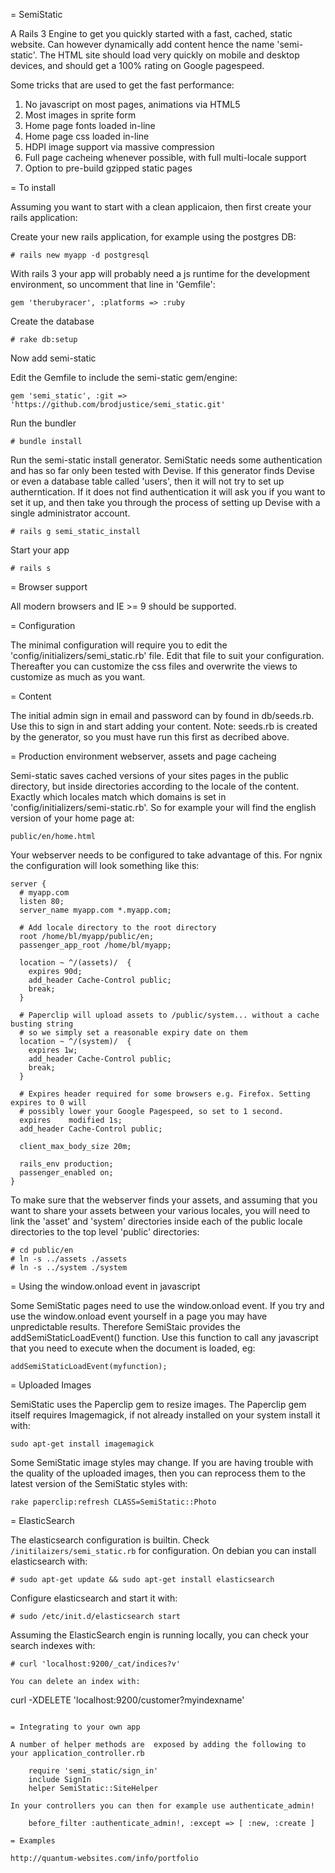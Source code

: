 = SemiStatic

A Rails 3 Engine to get you quickly started with a fast, cached, static website. Can however dynamically add content
hence the name 'semi-static'. The HTML site should load very quickly on mobile and desktop devices, and should get
a 100% rating on Google pagespeed.

Some tricks that are used to get the fast performance:

1. No javascript on most pages, animations via HTML5
2. Most images in sprite form
3. Home page fonts loaded in-line
4. Home page css loaded in-line
5. HDPI image support via massive compression
6. Full page cacheing whenever possible, with full multi-locale support
7. Option to pre-build gzipped static pages

= To install

Assuming you want to start with a clean applicaion, then first create your rails application:

Create your new rails application, for example using the postgres DB:

	# rails new myapp -d postgresql

With rails 3 your app will probably need a js runtime for the development environment, so uncomment that line in 'Gemfile':

	gem 'therubyracer', :platforms => :ruby

Create the database

	# rake db:setup

Now add semi-static

Edit the Gemfile to include the semi-static gem/engine:

	gem 'semi_static', :git => 'https://github.com/brodjustice/semi_static.git'

Run the bundler

	# bundle install

Run the semi-static install generator. SemiStatic needs some authentication and has so far only been tested with Devise. If this generator finds Devise or even a database table called 'users', then it will not try to set up autherntication. If it does not find authentication it will ask you if you want to set it up, and then take you through the process of setting up Devise with a single administrator account.

	# rails g semi_static_install

Start your app

	# rails s

= Browser support

All modern browsers and IE >= 9 should be supported.

= Configuration

The minimal configuration will require you to edit the 'config/initializers/semi_static.rb' file. Edit that file to
suit your configuration. Thereafter you can customize the css files and overwrite the views to customize as much as
you want.

= Content

The initial admin sign in email and password can by found in db/seeds.rb. Use this to sign in and start adding your content.
Note: seeds.rb is created by the generator, so you must have run this first as decribed above.

= Production environment webserver, assets and page cacheing

Semi-static saves cached versions of your sites pages in the public directory, but inside directories according to the locale
of the content. Exactly which locales match which domains is set in 'config/initializers/semi-static.rb'. So for example your
will find the english version of your home page at:

    public/en/home.html

Your webserver needs to be configured to take advantage of this. For ngnix the configuration will look something like this:

    server {
      # myapp.com
      listen 80;
      server_name myapp.com *.myapp.com;

      # Add locale directory to the root directory
      root /home/bl/myapp/public/en;
      passenger_app_root /home/bl/myapp;

      location ~ ^/(assets)/  {
        expires 90d;
        add_header Cache-Control public;
        break;
      }

      # Paperclip will upload assets to /public/system... without a cache busting string
      # so we simply set a reasonable expiry date on them
      location ~ ^/(system)/  {
        expires 1w;
        add_header Cache-Control public;
        break;
      }

      # Expires header required for some browsers e.g. Firefox. Setting expires to 0 will
      # possibly lower your Google Pagespeed, so set to 1 second.
      expires    modified 1s;
      add_header Cache-Control public;

      client_max_body_size 20m;

      rails_env production;
      passenger_enabled on;
    }

To make sure that the webserver finds your assets, and assuming that you want to share your assets between your various locales, you will
need to link the 'asset' and 'system' directories inside each of the public locale directories to the top level 'public' directories:

    # cd public/en
    # ln -s ../assets ./assets
    # ln -s ../system ./system

= Using the window.onload event in javascript

Some SemiStatic pages need to use the window.onload event. If you try and use the window.onload event yourself in a page you may have unpredictable
results. Therefore SemiStaic provides the addSemiStaticLoadEvent() function. Use this function to call any javascript that you need to execute
when the document is loaded, eg:

    addSemiStaticLoadEvent(myfunction);

= Uploaded Images

SemiStatic uses the Paperclip gem to resize images. The Paperclip gem itself requires Imagemagick, if not already installed on your system install it with:

    sudo apt-get install imagemagick

Some SemiStatic image styles may change. If you are having trouble with the quality of the uploaded images, then you can reprocess them to the latest version of the SemiStatic styles with:

    rake paperclip:refresh CLASS=SemiStatic::Photo

= ElasticSearch

The elasticsearch configuration is builtin. Check `/initilaizers/semi_static.rb` for configuration. On debian you can install elasticsearch with:

```
# sudo apt-get update && sudo apt-get install elasticsearch
```

Configure elasticsearch and start it with:

```
# sudo /etc/init.d/elasticsearch start
```

Assuming the ElasticSearch engin is running locally, you can check your search indexes with:

```
# curl 'localhost:9200/_cat/indices?v'
```

```
You can delete an index with:

```
curl -XDELETE 'localhost:9200/customer?myindexname'
```

= Integrating to your own app

A number of helper methods are  exposed by adding the following to your application_controller.rb
    
    require 'semi_static/sign_in'
    include SignIn
    helper SemiStatic::SiteHelper

In your controllers you can then for example use authenticate_admin!

    before_filter :authenticate_admin!, :except => [ :new, :create ]

= Examples

http://quantum-websites.com/info/portfolio
